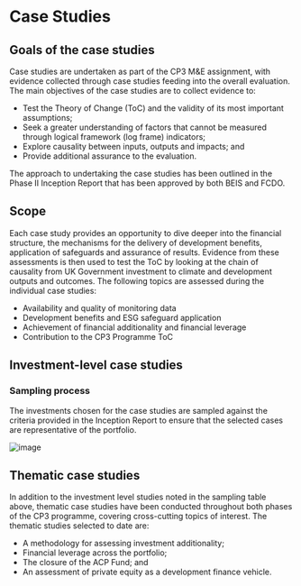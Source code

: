 # Case Studies

## Goals of the case studies

Case studies are undertaken as part of the CP3 M&E assignment, with evidence collected through case studies feeding into the overall evaluation. 
The main objectives of the case studies are to collect evidence to:
* Test the Theory of Change (ToC) and the validity of its most important assumptions;
* Seek a greater understanding of factors that cannot be measured through logical framework (log frame) indicators;
* Explore causality between inputs, outputs and impacts; and
* Provide additional assurance to the evaluation.

The approach to undertaking the case studies has been outlined in the Phase II Inception Report that has been approved by both BEIS and FCDO.  

## Scope

Each case study provides an opportunity to dive deeper into the financial structure, the mechanisms for the delivery of development benefits, application of safeguards and assurance of results.  Evidence from these assessments is then used to test the ToC by looking at the chain of causality from UK Government investment to climate and development outputs and outcomes. The following topics are assessed during the individual case studies:
* Availability and quality of monitoring data
* Development benefits and ESG safeguard application
* Achievement of financial additionality and financial leverage
* Contribution to the CP3 Programme ToC

## Investment-level case studies
### Sampling process
The investments chosen for the case studies are sampled against the criteria provided in the Inception Report to ensure that the selected cases are representative of the portfolio.

![image](https://user-images.githubusercontent.com/96526387/152867145-fb5c38fc-5815-4f22-8538-77a39af65884.png)

## Thematic case studies

In addition to the investment level studies noted in the sampling table above, thematic case studies have been conducted throughout both phases of the CP3 programme, covering cross-cutting topics of interest. The thematic studies selected to date are:
* A methodology for assessing investment additionality;
* Financial leverage across the portfolio; 
* The closure of the ACP Fund; and
* An assessment of private equity as a development finance vehicle.

